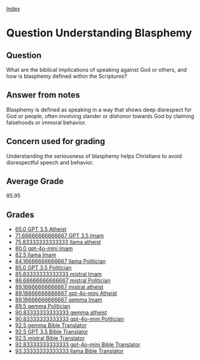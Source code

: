 
[Index](../../index.md)
# Question Understanding Blasphemy
## Question
What are the biblical implications of speaking against God or others, and how is blasphemy defined within the Scriptures?

## Answer from notes
Blasphemy is defined as speaking in a way that shows deep disrespect for God or people, often involving slander or dishonor towards God by claiming falsehoods or immoral behavior.

## Concern used for grading
Understanding the seriousness of blasphemy helps Christians to avoid disrespectful speech and behavior.

## Average Grade
85.95

## Grades
 * [65.0 GPT 3.5 Atheist](../answers/GPT_3.5_Atheist/Understanding_Blasphemy.md)
 * [71.66666666666667 GPT 3.5 Imam](../answers/GPT_3.5_Imam/Understanding_Blasphemy.md)
 * [75.83333333333333 llama atheist](../answers/llama_atheist/Understanding_Blasphemy.md)
 * [80.0 gpt-4o-mini Imam](../answers/gpt-4o-mini_Imam/Understanding_Blasphemy.md)
 * [82.5 llama Imam](../answers/llama_Imam/Understanding_Blasphemy.md)
 * [84.16666666666667 llama Politician](../answers/llama_Politician/Understanding_Blasphemy.md)
 * [85.0 GPT 3.5 Politician](../answers/GPT_3.5_Politician/Understanding_Blasphemy.md)
 * [85.83333333333333 mistral Imam](../answers/mistral_Imam/Understanding_Blasphemy.md)
 * [86.66666666666667 mistral Politician](../answers/mistral_Politician/Understanding_Blasphemy.md)
 * [89.16666666666667 mistral atheist](../answers/mistral_atheist/Understanding_Blasphemy.md)
 * [89.16666666666667 gpt-4o-mini Atheist](../answers/gpt-4o-mini_Atheist/Understanding_Blasphemy.md)
 * [89.16666666666667 gemma Imam](../answers/gemma_Imam/Understanding_Blasphemy.md)
 * [89.5 gemma Politician](../answers/gemma_Politician/Understanding_Blasphemy.md)
 * [90.83333333333333 gemma atheist](../answers/gemma_atheist/Understanding_Blasphemy.md)
 * [90.83333333333333 gpt-4o-mini Politician](../answers/gpt-4o-mini_Politician/Understanding_Blasphemy.md)
 * [92.5 gemma Bible Translator](../answers/gemma_Bible_Translator/Understanding_Blasphemy.md)
 * [92.5 GPT 3.5 Bible Translator](../answers/GPT_3.5_Bible_Translator/Understanding_Blasphemy.md)
 * [92.5 mistral Bible Translator](../answers/mistral_Bible_Translator/Understanding_Blasphemy.md)
 * [92.83333333333333 gpt-4o-mini Bible Translator](../answers/gpt-4o-mini_Bible_Translator/Understanding_Blasphemy.md)
 * [93.33333333333333 llama Bible Translator](../answers/llama_Bible_Translator/Understanding_Blasphemy.md)
